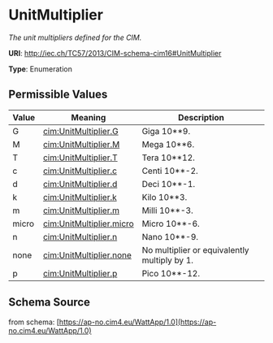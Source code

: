 # UnitMultiplier

_The unit multipliers defined for the CIM._

**URI**: http://iec.ch/TC57/2013/CIM-schema-cim16#UnitMultiplier

**Type**: Enumeration

## Permissible Values

| Value | Meaning | Description |
| --- | --- | --- |
| G | [cim:UnitMultiplier.G](http://iec.ch/TC57/2013/CIM-schema-cim16#UnitMultiplier.G) | Giga 10**9. |
| M | [cim:UnitMultiplier.M](http://iec.ch/TC57/2013/CIM-schema-cim16#UnitMultiplier.M) | Mega 10**6. |
| T | [cim:UnitMultiplier.T](http://iec.ch/TC57/2013/CIM-schema-cim16#UnitMultiplier.T) | Tera 10**12. |
| c | [cim:UnitMultiplier.c](http://iec.ch/TC57/2013/CIM-schema-cim16#UnitMultiplier.c) | Centi 10**-2. |
| d | [cim:UnitMultiplier.d](http://iec.ch/TC57/2013/CIM-schema-cim16#UnitMultiplier.d) | Deci 10**-1. |
| k | [cim:UnitMultiplier.k](http://iec.ch/TC57/2013/CIM-schema-cim16#UnitMultiplier.k) | Kilo 10**3. |
| m | [cim:UnitMultiplier.m](http://iec.ch/TC57/2013/CIM-schema-cim16#UnitMultiplier.m) | Milli 10**-3. |
| micro | [cim:UnitMultiplier.micro](http://iec.ch/TC57/2013/CIM-schema-cim16#UnitMultiplier.micro) | Micro 10**-6. |
| n | [cim:UnitMultiplier.n](http://iec.ch/TC57/2013/CIM-schema-cim16#UnitMultiplier.n) | Nano 10**-9. |
| none | [cim:UnitMultiplier.none](http://iec.ch/TC57/2013/CIM-schema-cim16#UnitMultiplier.none) | No multiplier or equivalently multiply by 1. |
| p | [cim:UnitMultiplier.p](http://iec.ch/TC57/2013/CIM-schema-cim16#UnitMultiplier.p) | Pico 10**-12. |
## Schema Source

from schema: [https://ap-no.cim4.eu/WattApp/1.0](https://ap-no.cim4.eu/WattApp/1.0)
